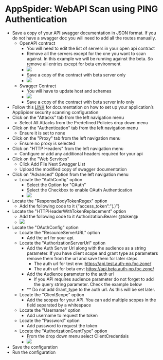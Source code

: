 # AppSpider: WebAPI Scan using PING Authentication

- Save a copy of your API swagger documentation in JSON format. If you do not have a swagger doc you will need to add all the routes manually.
  - OpenAPI contract
    - You will need to edit the list of servers in your open api contract
    - Remove all the servers except for the one you want to scan against. In this example we will be running against the beta. So remove all entries except for beta environment
    - ![](https://git.rockfin.com/pvarga/PersonalDocs/blob/master/AppSpider/images/AppSpider-WebScan1.png)
    - Save a copy of the contract with beta server only 
    - ![](https://git.rockfin.com/pvarga/PersonalDocs/blob/master/AppSpider/images/AppSpider-WebScan2.png)
  - Swagger Contract
    - You will have to update host and schemes
    - ![](https://git.rockfin.com/pvarga/PersonalDocs/blob/master/AppSpider/images/AppSpider-WebScan3.png)
    - Save a copy of the contract with beta server info only
- Follow this [LINK](https://git.rockfin.com/pages/QAPOW/cqrunbook/quality-gates/security-tests/appspiderSetup/) for documentation on how to set up your application’s AppSpider security scanning configuration
- Click on the "Attacks" tab from the left navigation menu
  - Select All Attacks from the Predefined Policies drop down menu 
- Click on the "Authentication" tab from the left navigation menu
  - Ensure it is set to none
- Click on the "Proxy" tab from the left navigation menu
  - Ensure no proxy is selected 
- Click on "HTTP Headers" from the left navigation menu
  - Configure or add any additional headers required for your api
- Click on the "Web Services"
  - Click Add File Next Swagger List
  - Upload the modified copy of swagger documentation
- Click on "Advanced" Option from the left navigation menu
  - Locate the "AuthConfig" option
    - Select the Option for "OAuth"
    - Select the Checkbox to enable OAuth Authentication
    - ![](https://git.rockfin.com/pvarga/PersonalDocs/blob/master/AppSpider/images/AppSpider-WebScan4.png)
- Locate the "ResponseBodyTokenRegex" option
  - Add the following code to it {“access_token”:”(.)”}
- Locate the "HTTPHeaderWithTokenReplacement" option
  - Add the following code to it Authorization:Bearer @token@
  - ![](https://git.rockfin.com/pvarga/PersonalDocs/blob/master/AppSpider/images/AppSpider-WebScan5.png)
- Locate the "OAuthConfig" option
  - Locate the "ResourceServerURL" option
    - Add the url for your api. 
  - Locate the "AuthorizationServerUrl" option
    - Add the Auth Server Url along with the audience as a string parameter. If you have client scope and grant type as parameters remove them from the url and save them for later steps.
      - The auth url for test env: https://api.test.auth-np.foc.zone/
      - The auth url for beta env: https://api.beta.auth-np.foc.zone/
    - Add the Audience parameter to the auth url
      - If you API requires audience parameter do not forget to add the query string parameter. Check the example below
    - ** Do not add Grant_type to the auth url. As this will be set later.
  - Locate the "ClientScope" option
    - Add the scopes for your API. You can add multiple scopes in the field separated by a whitespace
  - Locate the "Username" option
    - Add username to request the token
  - Locate the "Password" option
    - Add password to request the token
  - Locate the "AuthorizationGrantType" option
    - From the drop down menu select ClientCredentials
    - ![](https://git.rockfin.com/pvarga/PersonalDocs/blob/master/AppSpider/images/AppSpider-WebScan6.png)
- Save the configuration
- Run the configuration
